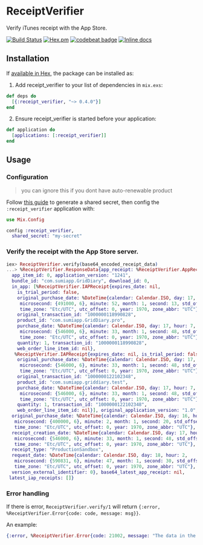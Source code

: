 # ReceiptVerifier

Verify iTunes receipt with the App Store.

[![Build
Status](https://travis-ci.org/linjunpop/receipt_verifier.svg)](https://travis-ci.org/linjunpop/receipt_verifier)
[![Hex.pm](https://img.shields.io/hexpm/v/receipt_verifier.svg?maxAge=2592000)](https://hex.pm/packages/receipt_verifier)
[![codebeat badge](https://codebeat.co/badges/8fe288d1-e25c-4b24-bab0-f7d46f915145)](https://codebeat.co/projects/github-com-linjunpop-receipt_verifier-master)
[![Inline docs](http://inch-ci.org/github/linjunpop/receipt_verifier.svg?branch=master)](http://inch-ci.org/github/linjunpop/receipt_verifier)

## Installation

If [available in Hex](https://hex.pm/docs/publish), the package can be installed as:

  1. Add receipt_verifier to your list of dependencies in `mix.exs`:

  ```elixir
  def deps do
    [{:receipt_verifier, "~> 0.4.0"}]
  end
  ```

  2. Ensure receipt_verifier is started before your application:

  ```elixir
  def application do
    [applications: [:receipt_verifier]]
  end
  ```

## Usage

### Configuration

> you can ignore this if you dont have auto-renewable product

Follow [this guide](https://developer.apple.com/library/content/documentation/LanguagesUtilities/Conceptual/iTunesConnectInAppPurchase_Guide/Chapters/CreatingInAppPurchaseProducts.html#//apple_ref/doc/uid/TP40013727-CH3-SW2) to generate a shared secret, then config the `:receipt_verifier` application with:

```elixir
use Mix.Config

config :receipt_verifier,
  shared_secret: "my-secret"
```

### Verify the receipt with the App Store server.

```elixir
iex> ReceiptVerifier.verify(base64_encoded_receipt_data)
...> %ReceiptVerifier.ResponseData{app_receipt: %ReceiptVerifier.AppReceipt{adam_id: 0,
  app_item_id: 0, application_version: "1241",
  bundle_id: "com.sumiapp.GridDiary", download_id: 0,
  in_app: [%ReceiptVerifier.IAPReceipt{expires_date: nil,
    is_trial_period: false,
    original_purchase_date: %DateTime{calendar: Calendar.ISO, day: 17, hour: 6,
     microsecond: {491000, 6}, minute: 52, month: 1, second: 13, std_offset: 0,
     time_zone: "Etc/UTC", utc_offset: 0, year: 1970, zone_abbr: "UTC"},
    original_transaction_id: "1000000118990828",
    product_id: "com.sumiapp.GridDiary.pro",
    purchase_date: %DateTime{calendar: Calendar.ISO, day: 17, hour: 7,
     microsecond: {546000, 6}, minute: 33, month: 1, second: 48, std_offset: 0,
     time_zone: "Etc/UTC", utc_offset: 0, year: 1970, zone_abbr: "UTC"},
    quantity: 1, transaction_id: "1000000118990828",
    web_order_line_item_id: nil},
   %ReceiptVerifier.IAPReceipt{expires_date: nil, is_trial_period: false,
    original_purchase_date: %DateTime{calendar: Calendar.ISO, day: 17, hour: 7,
     microsecond: {546000, 6}, minute: 33, month: 1, second: 48, std_offset: 0,
     time_zone: "Etc/UTC", utc_offset: 0, year: 1970, zone_abbr: "UTC"},
    original_transaction_id: "1000000122102348",
    product_id: "com.sumiapp.griddiary.test",
    purchase_date: %DateTime{calendar: Calendar.ISO, day: 17, hour: 7,
     microsecond: {546000, 6}, minute: 33, month: 1, second: 48, std_offset: 0,
     time_zone: "Etc/UTC", utc_offset: 0, year: 1970, zone_abbr: "UTC"},
    quantity: 1, transaction_id: "1000000122102348",
    web_order_line_item_id: nil}], original_application_version: "1.0",
  original_purchase_date: %DateTime{calendar: Calendar.ISO, day: 16, hour: 22,
   microsecond: {400000, 6}, minute: 2, month: 1, second: 20, std_offset: 0,
   time_zone: "Etc/UTC", utc_offset: 0, year: 1970, zone_abbr: "UTC"},
  receipt_creation_date: %DateTime{calendar: Calendar.ISO, day: 17, hour: 7,
   microsecond: {546000, 6}, minute: 33, month: 1, second: 48, std_offset: 0,
   time_zone: "Etc/UTC", utc_offset: 0, year: 1970, zone_abbr: "UTC"},
  receipt_type: "ProductionSandbox",
  request_date: %DateTime{calendar: Calendar.ISO, day: 18, hour: 2,
   microsecond: {590831, 6}, minute: 47, month: 1, second: 30, std_offset: 0,
   time_zone: "Etc/UTC", utc_offset: 0, year: 1970, zone_abbr: "UTC"},
  version_external_identifier: 0}, base64_latest_app_receipt: nil,
 latest_iap_receipts: []}
```

### Error handling

If there is error, `ReceiptVerifier.verify/1` 
will return `{:error, %ReceiptVerifier.Error{code: code, message: msg}}`.

An example:

```elixir
{:error, %ReceiptVerifier.Error{code: 21002, message: "The data in the receipt-data property was malformed or missing."}}
```

